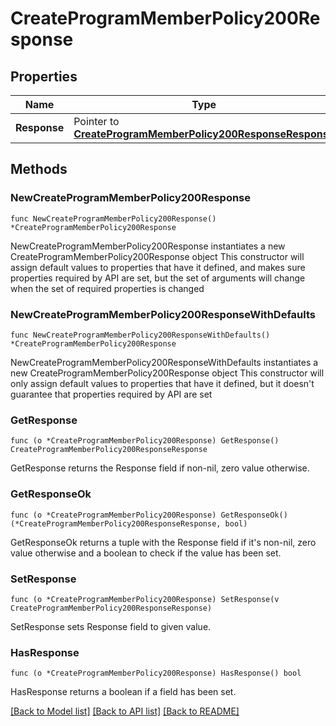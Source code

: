 # CreateProgramMemberPolicy200Response

## Properties

Name | Type | Description | Notes
------------ | ------------- | ------------- | -------------
**Response** | Pointer to [**CreateProgramMemberPolicy200ResponseResponse**](CreateProgramMemberPolicy200ResponseResponse.md) |  | [optional] 

## Methods

### NewCreateProgramMemberPolicy200Response

`func NewCreateProgramMemberPolicy200Response() *CreateProgramMemberPolicy200Response`

NewCreateProgramMemberPolicy200Response instantiates a new CreateProgramMemberPolicy200Response object
This constructor will assign default values to properties that have it defined,
and makes sure properties required by API are set, but the set of arguments
will change when the set of required properties is changed

### NewCreateProgramMemberPolicy200ResponseWithDefaults

`func NewCreateProgramMemberPolicy200ResponseWithDefaults() *CreateProgramMemberPolicy200Response`

NewCreateProgramMemberPolicy200ResponseWithDefaults instantiates a new CreateProgramMemberPolicy200Response object
This constructor will only assign default values to properties that have it defined,
but it doesn't guarantee that properties required by API are set

### GetResponse

`func (o *CreateProgramMemberPolicy200Response) GetResponse() CreateProgramMemberPolicy200ResponseResponse`

GetResponse returns the Response field if non-nil, zero value otherwise.

### GetResponseOk

`func (o *CreateProgramMemberPolicy200Response) GetResponseOk() (*CreateProgramMemberPolicy200ResponseResponse, bool)`

GetResponseOk returns a tuple with the Response field if it's non-nil, zero value otherwise
and a boolean to check if the value has been set.

### SetResponse

`func (o *CreateProgramMemberPolicy200Response) SetResponse(v CreateProgramMemberPolicy200ResponseResponse)`

SetResponse sets Response field to given value.

### HasResponse

`func (o *CreateProgramMemberPolicy200Response) HasResponse() bool`

HasResponse returns a boolean if a field has been set.


[[Back to Model list]](../README.md#documentation-for-models) [[Back to API list]](../README.md#documentation-for-api-endpoints) [[Back to README]](../README.md)


